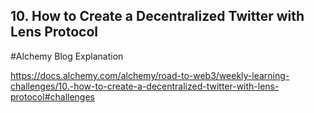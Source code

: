 ## 10. How to Create a Decentralized Twitter with Lens Protocol

#Alchemy Blog Explanation

https://docs.alchemy.com/alchemy/road-to-web3/weekly-learning-challenges/10.-how-to-create-a-decentralized-twitter-with-lens-protocol#challenges
